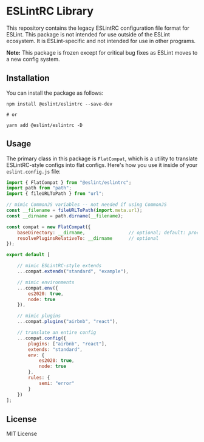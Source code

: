 # ESLintRC Library

This repository contains the legacy ESLintRC configuration file format for ESLint. This package is not intended for use outside of the ESLint ecosystem. It is ESLint-specific and not intended for use in other programs.

**Note:** This package is frozen except for critical bug fixes as ESLint moves to a new config system.

## Installation

You can install the package as follows:

```
npm install @eslint/eslintrc --save-dev

# or

yarn add @eslint/eslintrc -D
```

## Usage

The primary class in this package is `FlatCompat`, which is a utility to translate ESLintRC-style configs into flat configs. Here's how you use it inside of your `eslint.config.js` file:

```js
import { FlatCompat } from "@eslint/eslintrc";
import path from "path";
import { fileURLToPath } from "url";

// mimic CommonJS variables -- not needed if using CommonJS
const __filename = fileURLToPath(import.meta.url);
const __dirname = path.dirname(__filename);

const compat = new FlatCompat({
    baseDirectory: __dirname,                // optional; default: process.cwd()
    resolvePluginsRelativeTo: __dirname      // optional
});

export default [

    // mimic ESLintRC-style extends
    ...compat.extends("standard", "example"),

    // mimic environments
    ...compat.env({
        es2020: true,
        node: true
    }),

    // mimic plugins
    ...compat.plugins("airbnb", "react"),

    // translate an entire config
    ...compat.config({
        plugins: ["airbnb", "react"],
        extends: "standard",
        env: {
            es2020: true,
            node: true
        },
        rules: {
            semi: "error"
        }
    })
];
```

## License

MIT License
